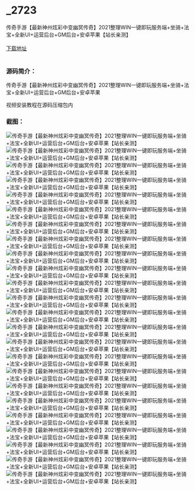 # _2723
传奇手游【最新神州炫彩中变幽冥传奇】2021整理WIN一键即玩服务端+坐骑+法宝+全新UI+运营后台+GM后台+安卓苹果【站长亲测】
<br/></br>
[下载地址](https://www.uuid2.com/2723.html "下载地址")
<br/></br>
<h3>源码简介：</h3>
<p>传奇手游【最新神州炫彩中变幽冥传奇】2021整理WIN一键即玩服务端+坐骑+法宝+全新UI+运营后台+GM后台+安卓苹果<p>
<p>视频安装教程在源码压缩包内<p>
<h3>截图：</h3>
<img src="https://www.uuid2.com/wp-content/uploads/img/202109/653ca5d710.jpg" alt="传奇手游【最新神州炫彩中变幽冥传奇】2021整理WIN一键即玩服务端+坐骑+法宝+全新UI+运营后台+GM后台+安卓苹果【站长亲测】"><img src="https://www.uuid2.com/wp-content/uploads/img/202109/9fc613b775.jpg" alt="传奇手游【最新神州炫彩中变幽冥传奇】2021整理WIN一键即玩服务端+坐骑+法宝+全新UI+运营后台+GM后台+安卓苹果【站长亲测】"><img src="https://www.uuid2.com/wp-content/uploads/img/202109/9fc613b213.jpg" alt="传奇手游【最新神州炫彩中变幽冥传奇】2021整理WIN一键即玩服务端+坐骑+法宝+全新UI+运营后台+GM后台+安卓苹果【站长亲测】"><img src="https://www.uuid2.com/wp-content/uploads/img/202109/7769ac8508.jpg" alt="传奇手游【最新神州炫彩中变幽冥传奇】2021整理WIN一键即玩服务端+坐骑+法宝+全新UI+运营后台+GM后台+安卓苹果【站长亲测】"><img src="https://www.uuid2.com/wp-content/uploads/img/202109/807709f147.jpg" alt="传奇手游【最新神州炫彩中变幽冥传奇】2021整理WIN一键即玩服务端+坐骑+法宝+全新UI+运营后台+GM后台+安卓苹果【站长亲测】"><img src="https://www.uuid2.com/wp-content/uploads/img/202109/abb02fd740.jpg" alt="传奇手游【最新神州炫彩中变幽冥传奇】2021整理WIN一键即玩服务端+坐骑+法宝+全新UI+运营后台+GM后台+安卓苹果【站长亲测】"><img src="https://www.uuid2.com/wp-content/uploads/img/202109/e54a581687.jpg" alt="传奇手游【最新神州炫彩中变幽冥传奇】2021整理WIN一键即玩服务端+坐骑+法宝+全新UI+运营后台+GM后台+安卓苹果【站长亲测】"><img src="https://www.uuid2.com/wp-content/uploads/img/202109/e54a581587.jpg" alt="传奇手游【最新神州炫彩中变幽冥传奇】2021整理WIN一键即玩服务端+坐骑+法宝+全新UI+运营后台+GM后台+安卓苹果【站长亲测】"><img src="https://www.uuid2.com/wp-content/uploads/img/202109/e04bc34372.jpg" alt="传奇手游【最新神州炫彩中变幽冥传奇】2021整理WIN一键即玩服务端+坐骑+法宝+全新UI+运营后台+GM后台+安卓苹果【站长亲测】"><img src="https://www.uuid2.com/wp-content/uploads/img/202109/f01276f305.jpg" alt="传奇手游【最新神州炫彩中变幽冥传奇】2021整理WIN一键即玩服务端+坐骑+法宝+全新UI+运营后台+GM后台+安卓苹果【站长亲测】"><img src="https://www.uuid2.com/wp-content/uploads/img/202109/5e5786d916.jpg" alt="传奇手游【最新神州炫彩中变幽冥传奇】2021整理WIN一键即玩服务端+坐骑+法宝+全新UI+运营后台+GM后台+安卓苹果【站长亲测】"><img src="https://www.uuid2.com/wp-content/uploads/img/202109/5e5786d219.jpg" alt="传奇手游【最新神州炫彩中变幽冥传奇】2021整理WIN一键即玩服务端+坐骑+法宝+全新UI+运营后台+GM后台+安卓苹果【站长亲测】"><img src="https://www.uuid2.com/wp-content/uploads/img/202109/c59494d691.jpg" alt="传奇手游【最新神州炫彩中变幽冥传奇】2021整理WIN一键即玩服务端+坐骑+法宝+全新UI+运营后台+GM后台+安卓苹果【站长亲测】"><img src="https://www.uuid2.com/wp-content/uploads/img/202109/38e64b1109.jpg" alt="传奇手游【最新神州炫彩中变幽冥传奇】2021整理WIN一键即玩服务端+坐骑+法宝+全新UI+运营后台+GM后台+安卓苹果【站长亲测】"><img src="https://www.uuid2.com/wp-content/uploads/img/202109/422be1f450.jpg" alt="传奇手游【最新神州炫彩中变幽冥传奇】2021整理WIN一键即玩服务端+坐骑+法宝+全新UI+运营后台+GM后台+安卓苹果【站长亲测】"><img src="https://www.uuid2.com/wp-content/uploads/img/202109/3c22032853.jpg" alt="传奇手游【最新神州炫彩中变幽冥传奇】2021整理WIN一键即玩服务端+坐骑+法宝+全新UI+运营后台+GM后台+安卓苹果【站长亲测】"><img src="https://www.uuid2.com/wp-content/uploads/img/202109/3c22032595.jpg" alt="传奇手游【最新神州炫彩中变幽冥传奇】2021整理WIN一键即玩服务端+坐骑+法宝+全新UI+运营后台+GM后台+安卓苹果【站长亲测】"><img src="https://www.uuid2.com/wp-content/uploads/img/202109/9897fce979.jpg" alt="传奇手游【最新神州炫彩中变幽冥传奇】2021整理WIN一键即玩服务端+坐骑+法宝+全新UI+运营后台+GM后台+安卓苹果【站长亲测】"><img src="https://www.uuid2.com/wp-content/uploads/img/202109/f82761c741.jpg" alt="传奇手游【最新神州炫彩中变幽冥传奇】2021整理WIN一键即玩服务端+坐骑+法宝+全新UI+运营后台+GM后台+安卓苹果【站长亲测】"><img src="https://www.uuid2.com/wp-content/uploads/img/202109/ff0d81f397.jpg" alt="传奇手游【最新神州炫彩中变幽冥传奇】2021整理WIN一键即玩服务端+坐骑+法宝+全新UI+运营后台+GM后台+安卓苹果【站长亲测】"><img src="https://www.uuid2.com/wp-content/uploads/img/202109/403ef7d820.jpg" alt="传奇手游【最新神州炫彩中变幽冥传奇】2021整理WIN一键即玩服务端+坐骑+法宝+全新UI+运营后台+GM后台+安卓苹果【站长亲测】"><img src="https://www.uuid2.com/wp-content/uploads/img/202109/403ef7d836.jpg" alt="传奇手游【最新神州炫彩中变幽冥传奇】2021整理WIN一键即玩服务端+坐骑+法宝+全新UI+运营后台+GM后台+安卓苹果【站长亲测】"><img src="https://www.uuid2.com/wp-content/uploads/img/202109/f299ad7388.jpg" alt="传奇手游【最新神州炫彩中变幽冥传奇】2021整理WIN一键即玩服务端+坐骑+法宝+全新UI+运营后台+GM后台+安卓苹果【站长亲测】"><img src="https://www.uuid2.com/wp-content/uploads/img/202109/c984c5f573.jpg" alt="传奇手游【最新神州炫彩中变幽冥传奇】2021整理WIN一键即玩服务端+坐骑+法宝+全新UI+运营后台+GM后台+安卓苹果【站长亲测】">
